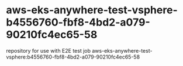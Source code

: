 # aws-eks-anywhere-test-vsphere-b4556760-fbf8-4bd2-a079-90210fc4ec65-58
repository for use with E2E test job aws-eks-anywhere-test-vsphere:b4556760-fbf8-4bd2-a079-90210fc4ec65-58
